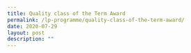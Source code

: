 ```yaml
---
title: Quality class of the Term Award
permalink: /lp-programme/quality-class-of-the-term-award/
date: 2020-07-29
layout: post
description: ""
---
```

